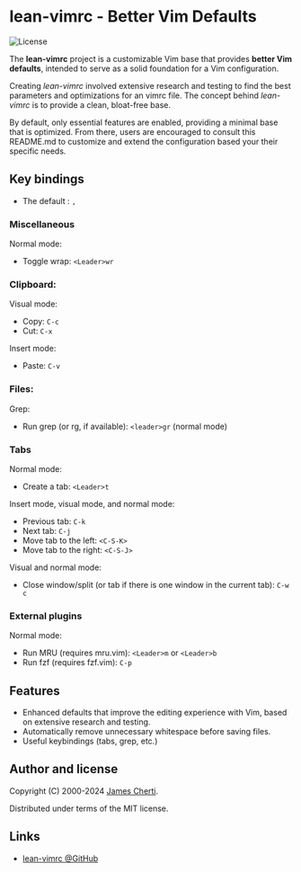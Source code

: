 # lean-vimrc - Better Vim Defaults
![License](https://img.shields.io/github/license/jamescherti/lean-vimrc)

The **lean-vimrc** project is a customizable Vim base that provides **better Vim defaults**, intended to serve as a solid foundation for a Vim configuration.

Creating *lean-vimrc* involved extensive research and testing to find the best parameters and optimizations for an vimrc file. The concept behind *lean-vimrc* is to provide a clean, bloat-free base.

By default, only essential features are enabled, providing a minimal base that is optimized. From there, users are encouraged to consult this README.md to customize and extend the configuration based your their specific needs.

## Key bindings

- The default <Leader>: `,`

### Miscellaneous

Normal mode:
- Toggle wrap: `<Leader>wr`

### Clipboard:

Visual mode:
- Copy: `C-c`
- Cut: `C-x`

Insert mode:
- Paste: `C-v`

### Files:

Grep:
- Run grep (or rg, if available): `<leader>gr` (normal mode)

### Tabs

Normal mode:
- Create a tab: `<Leader>t`

Insert mode, visual mode, and normal mode:
- Previous tab: `C-k`
- Next tab: `C-j`
- Move tab to the left: `<C-S-K>`
- Move tab to the right: `<C-S-J>`

Visual and normal mode:
- Close window/split (or tab if there is one window in the current tab): `C-w c`

### External plugins

Normal mode:
- Run MRU (requires mru.vim): `<Leader>m` or `<Leader>b`
- Run fzf (requires fzf.vim): `C-p`

## Features

- Enhanced defaults that improve the editing experience with Vim, based on extensive research and testing.
- Automatically remove unnecessary whitespace before saving files.
- Useful keybindings (tabs, grep, etc.)

## Author and license

Copyright (C) 2000-2024 [James Cherti](https://www.jamescherti.com).

Distributed under terms of the MIT license.

## Links

- [lean-vimrc @GitHub](https://github.com/jamescherti/lean-vimrc)

